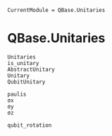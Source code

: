 ```@meta
CurrentModule = QBase.Unitaries
```

# QBase.Unitaries

```@docs
Unitaries
is_unitary
AbstractUnitary
Unitary
QubitUnitary
```

```@docs
paulis
σx
σy
σz
```

```@docs
qubit_rotation
```
